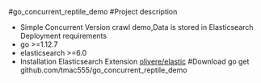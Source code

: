 #go_concurrent_reptile_demo
#Project description
 - Simple Concurrent Version crawl demo,Data is stored in Elasticsearch
Deployment requirements
 - go >=1.12.7
 - elasticsearch >=6.0
 - Installation Elasticsearch Extension [olivere/elastic](https://github.com/olivere/elastic)
#Download
go get github.com/tmac555/go_concurrent_reptile_demo


